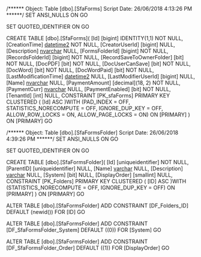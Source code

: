 
/****** Object:  Table [dbo].[SfaForms]    Script Date: 26/06/2018 4:13:26 PM ******/
SET ANSI_NULLS ON
GO

SET QUOTED_IDENTIFIER ON
GO

CREATE TABLE [dbo].[SfaForms](
	[Id] [bigint] IDENTITY(1,1) NOT NULL,
	[CreationTime] [datetime2](7) NOT NULL,
	[CreatorUserId] [bigint] NULL,
	[Description] [nvarchar](2048) NULL,
	[FormsFolderId] [bigint] NOT NULL,
	[RecordsFolderId] [bigint] NOT NULL,
	[RecordSaveToOwnerFolder] [bit] NOT NULL,
	[DocPDF] [bit] NOT NULL,
	[DocUserCanSave] [bit] NOT NULL,
	[DocWord] [bit] NOT NULL,
	[DocWordPaid] [bit] NOT NULL,
	[LastModificationTime] [datetime2](7) NULL,
	[LastModifierUserId] [bigint] NULL,
	[Name] [nvarchar](128) NULL,
	[PaymentAmount] [decimal](18, 2) NOT NULL,
	[PaymentCurr] [nvarchar](3) NULL,
	[PaymentEnabled] [bit] NOT NULL,
	[TenantId] [int] NULL,
 CONSTRAINT [PK_sfaForms] PRIMARY KEY CLUSTERED 
(
	[Id] ASC
)WITH (PAD_INDEX = OFF, STATISTICS_NORECOMPUTE = OFF, IGNORE_DUP_KEY = OFF, ALLOW_ROW_LOCKS = ON, ALLOW_PAGE_LOCKS = ON) ON [PRIMARY]
) ON [PRIMARY]
GO


/****** Object:  Table [dbo].[SfaFormsFolder]    Script Date: 26/06/2018 4:39:26 PM ******/
SET ANSI_NULLS ON
GO

SET QUOTED_IDENTIFIER ON
GO

CREATE TABLE [dbo].[SfaFormsFolder](
	[Id] [uniqueidentifier] NOT NULL,
	[ParentID] [uniqueidentifier] NULL,
	[Name] [varchar](50) NULL,
	[Description] [varchar](255) NULL,
	[System] [bit] NULL,
	[DisplayOrder] [smallint] NULL,
 CONSTRAINT [PK_Folders] PRIMARY KEY CLUSTERED 
(
	[ID] ASC
)WITH (STATISTICS_NORECOMPUTE = OFF, IGNORE_DUP_KEY = OFF) ON [PRIMARY]
) ON [PRIMARY]
GO

ALTER TABLE [dbo].[SfaFormsFolder] ADD  CONSTRAINT [DF_Folders_ID]  DEFAULT (newid()) FOR [ID]
GO

ALTER TABLE [dbo].[SfaFormsFolder] ADD  CONSTRAINT [DF_SfaFormsFolder_System]  DEFAULT ((0)) FOR [System]
GO

ALTER TABLE [dbo].[SfaFormsFolder] ADD  CONSTRAINT [DF_SfaFormsFolder_Order]  DEFAULT ((1)) FOR [DisplayOrder]
GO

